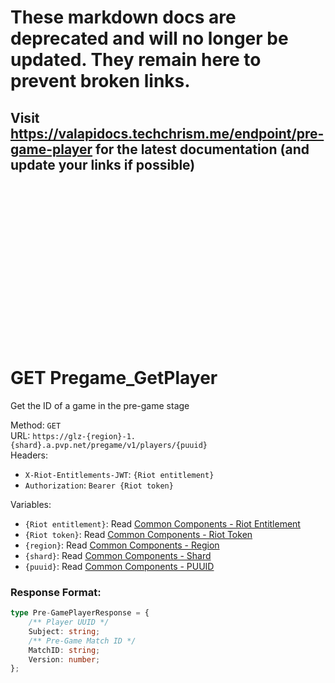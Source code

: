 <!--

This file is automatically generated!
Do not edit it directly!
See https://github.com/techchrism/valorant-api-docs/blob/trunk/contributing.md for more information.

-->

# These markdown docs are deprecated and will no longer be updated. They remain here to prevent broken links.
## Visit <https://valapidocs.techchrism.me/endpoint/pre-game-player> for the latest documentation (and update your links if possible)
<br><br><br><br><br><br><br><br><br><br><br><br><br><br><br>
# GET Pregame_GetPlayer

Get the ID of a game in the pre-game stage  


Method: `GET`  
URL: `https://glz-{region}-1.{shard}.a.pvp.net/pregame/v1/players/{puuid}`  
Headers:
 - `X-Riot-Entitlements-JWT`: `{Riot entitlement}`
 - `Authorization`: `Bearer {Riot token}`

Variables:
 - `{Riot entitlement}`: Read [Common Components - Riot Entitlement](../common-components.md#riot-entitlement)
 - `{Riot token}`: Read [Common Components - Riot Token](../common-components.md#riot-token)
 - `{region}`: Read [Common Components - Region](../common-components.md#region)
 - `{shard}`: Read [Common Components - Shard](../common-components.md#shard)
 - `{puuid}`: Read [Common Components - PUUID](../common-components.md#puuid)


### Response Format:
```ts
type Pre-GamePlayerResponse = {
    /** Player UUID */
    Subject: string;
    /** Pre-Game Match ID */
    MatchID: string;
    Version: number;
};
```
